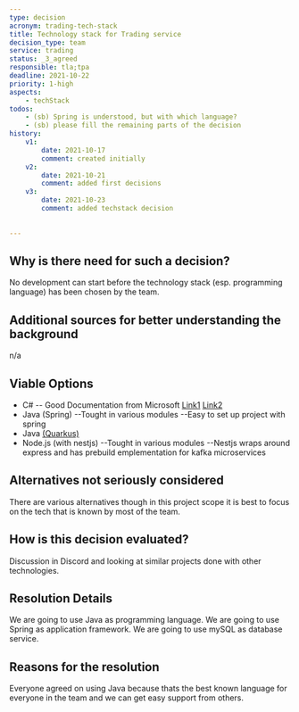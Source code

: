 ```yaml
---
type: decision
acronym: trading-tech-stack
title: Technology stack for Trading service
decision_type: team
service: trading
status: _3_agreed
responsible: tla;tpa
deadline: 2021-10-22
priority: 1-high
aspects: 
    - techStack
todos:
    - (sb) Spring is understood, but with which language?
    - (sb) please fill the remaining parts of the decision
history:
    v1:
        date: 2021-10-17
        comment: created initially
    v2: 
        date: 2021-10-21
        comment: added first decisions
    v3:
        date: 2021-10-23
        comment: added techstack decision
        
    
---
```


## Why is there need for such a decision?

No development can start before the technology stack (esp. programming language) has been chosen by the team.

## Additional sources for better understanding the background

n/a

## Viable Options

 - C#
 -- Good Documentation from Microsoft [Link1](https://docs.microsoft.com/de-de/dotnet/architecture/microservices/multi-container-microservice-net-applications/integration-event-based-microservice-communications) [Link2](https://docs.microsoft.com/de-de/azure/architecture/guide/architecture-styles/event-driven)
 - Java (Spring)
--Tought in various modules
--Easy to set up project with spring
 - Java [(Quarkus)](https://quarkus.io/guides/kafka)
 - Node.js (with nestjs)
 --Tought in various modules
 --Nestjs wraps around express and has prebuild emplementation for kafka microservices

## Alternatives not seriously considered
There are various alternatives though in this project scope it is best to focus on the tech that is known by most of the team. 

## How is this decision evaluated?

Discussion in Discord and looking at similar projects done with other technologies.
 
## Resolution Details

We are going to use Java as programming language.
We are going to use Spring as application framework.
We are going to use mySQL as database service.


## Reasons for the resolution
Everyone agreed on using Java because thats the best known language for everyone in the team and we can get easy support from others.
